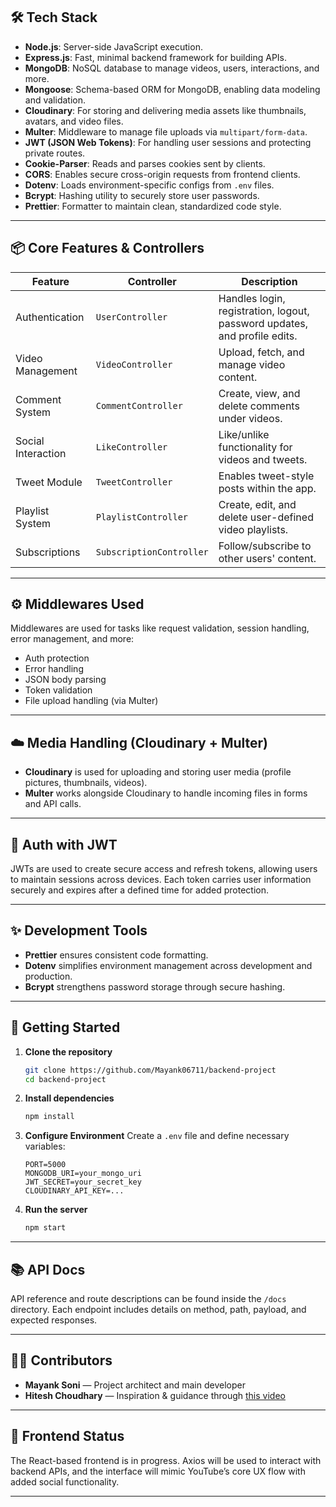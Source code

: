 
## 🛠 Tech Stack

* **Node.js**: Server-side JavaScript execution.
* **Express.js**: Fast, minimal backend framework for building APIs.
* **MongoDB**: NoSQL database to manage videos, users, interactions, and more.
* **Mongoose**: Schema-based ORM for MongoDB, enabling data modeling and validation.
* **Cloudinary**: For storing and delivering media assets like thumbnails, avatars, and video files.
* **Multer**: Middleware to manage file uploads via `multipart/form-data`.
* **JWT (JSON Web Tokens)**: For handling user sessions and protecting private routes.
* **Cookie-Parser**: Reads and parses cookies sent by clients.
* **CORS**: Enables secure cross-origin requests from frontend clients.
* **Dotenv**: Loads environment-specific configs from `.env` files.
* **Bcrypt**: Hashing utility to securely store user passwords.
* **Prettier**: Formatter to maintain clean, standardized code style.

---

## 📦 Core Features & Controllers

| Feature            | Controller               | Description                                                               |
| ------------------ | ------------------------ | ------------------------------------------------------------------------- |
| Authentication     | `UserController`         | Handles login, registration, logout, password updates, and profile edits. |
| Video Management   | `VideoController`        | Upload, fetch, and manage video content.                                  |
| Comment System     | `CommentController`      | Create, view, and delete comments under videos.                           |
| Social Interaction | `LikeController`         | Like/unlike functionality for videos and tweets.                          |
| Tweet Module       | `TweetController`        | Enables tweet-style posts within the app.                                 |
| Playlist System    | `PlaylistController`     | Create, edit, and delete user-defined video playlists.                    |
| Subscriptions      | `SubscriptionController` | Follow/subscribe to other users' content.                                 |


---

## ⚙️ Middlewares Used

Middlewares are used for tasks like request validation, session handling, error management, and more:

* Auth protection
* Error handling
* JSON body parsing
* Token validation
* File upload handling (via Multer)

---

## ☁️ Media Handling (Cloudinary + Multer)

* **Cloudinary** is used for uploading and storing user media (profile pictures, thumbnails, videos).
* **Multer** works alongside Cloudinary to handle incoming files in forms and API calls.

---

## 🔐 Auth with JWT

JWTs are used to create secure access and refresh tokens, allowing users to maintain sessions across devices. Each token carries user information securely and expires after a defined time for added protection.

---

## ✨ Development Tools

* **Prettier** ensures consistent code formatting.
* **Dotenv** simplifies environment management across development and production.
* **Bcrypt** strengthens password storage through secure hashing.

---

## 🚀 Getting Started

1. **Clone the repository**

   ```bash
   git clone https://github.com/Mayank06711/backend-project
   cd backend-project
   ```

2. **Install dependencies**

   ```bash
   npm install
   ```

3. **Configure Environment**
   Create a `.env` file and define necessary variables:

   ```env
   PORT=5000
   MONGODB_URI=your_mongo_uri
   JWT_SECRET=your_secret_key
   CLOUDINARY_API_KEY=...
   ```

4. **Run the server**

   ```bash
   npm start
   ```

---

## 📚 API Docs

API reference and route descriptions can be found inside the `/docs` directory. Each endpoint includes details on method, path, payload, and expected responses.

---

## 🧑‍💻 Contributors

* **Mayank Soni** — Project architect and main developer
* **Hitesh Choudhary** — Inspiration & guidance through [this video](https://youtu.be/EH3vGeqeIAo?feature=shared)

---

## 🧩 Frontend Status

The React-based frontend is in progress. Axios will be used to interact with backend APIs, and the interface will mimic YouTube’s core UX flow with added social functionality.

---


